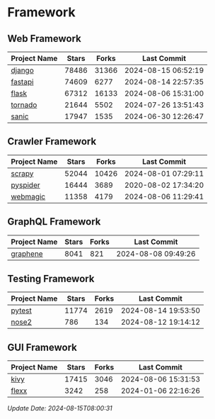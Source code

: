 # Framework

## Web Framework
| Project Name | Stars | Forks | Last Commit |
| ------------ | ----- | ----- | ----------- |
| [django](https://github.com/django/django) | 78486 | 31366 | 2024-08-15 06:52:19 |
| [fastapi](https://github.com/fastapi/fastapi) | 74609 | 6277 | 2024-08-14 22:57:35 |
| [flask](https://github.com/pallets/flask) | 67312 | 16133 | 2024-08-06 15:31:00 |
| [tornado](https://github.com/tornadoweb/tornado) | 21644 | 5502 | 2024-07-26 13:51:43 |
| [sanic](https://github.com/sanic-org/sanic) | 17947 | 1535 | 2024-06-30 12:26:47 |

## Crawler Framework
| Project Name | Stars | Forks | Last Commit |
| ------------ | ----- | ----- | ----------- |
| [scrapy](https://github.com/scrapy/scrapy) | 52044 | 10426 | 2024-08-01 07:29:11 |
| [pyspider](https://github.com/binux/pyspider) | 16444 | 3689 | 2020-08-02 17:34:20 |
| [webmagic](https://github.com/code4craft/webmagic) | 11358 | 4179 | 2024-08-06 11:29:41 |

## GraphQL Framework
| Project Name | Stars | Forks | Last Commit |
| ------------ | ----- | ----- | ----------- |
| [graphene](https://github.com/graphql-python/graphene) | 8041 | 821 | 2024-08-08 09:49:26 |

## Testing Framework
| Project Name | Stars | Forks | Last Commit |
| ------------ | ----- | ----- | ----------- |
| [pytest](https://github.com/pytest-dev/pytest) | 11774 | 2619 | 2024-08-14 19:53:50 |
| [nose2](https://github.com/nose-devs/nose2) | 786 | 134 | 2024-08-12 19:14:12 |

## GUI Framework
| Project Name | Stars | Forks | Last Commit |
| ------------ | ----- | ----- | ----------- |
| [kivy](https://github.com/kivy/kivy) | 17415 | 3046 | 2024-08-06 15:31:53 |
| [flexx](https://github.com/flexxui/flexx) | 3242 | 258 | 2024-01-06 22:16:26 |

*Update Date: 2024-08-15T08:00:31*